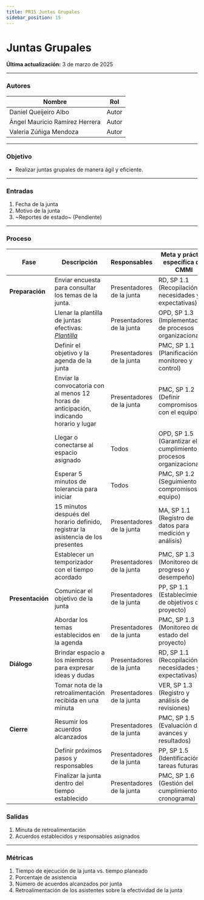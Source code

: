 ```yaml
---
title: PR15 Juntas Grupales
sidebar_position: 15
---
```


# Juntas Grupales

**Última actualización:** 3 de marzo de 2025

---

### Autores

| Nombre                         | Rol   |
| ------------------------------ | ----- |
| Daniel Queijeiro Albo          | Autor |
| Ángel Mauricio Ramírez Herrera | Autor |
| Valeria Zúñiga Mendoza         | Autor |

---

### Objetivo

- Realizar juntas grupales de manera ágil y eficiente.

---

### Entradas

1. Fecha de la junta
2. Motivo de la junta
3. ~Reportes de estado~ (Pendiente)

---

### Proceso

| Fase             | Descripción                                                                                                                                                        | Responsables              | Meta y práctica específica del CMMI                                   |
| ---------------- | ------------------------------------------------------------------------------------------------------------------------------------------------------------------ | ------------------------- | --------------------------------------------------------------------- |
| **Preparación**  | Enviar encuesta para consultar los temas de la junta.                                                                                                              | Presentadores de la junta | RD, SP 1.1 (Recopilación de necesidades y expectativas)               |
|                  | Llenar la plantilla de juntas efectivas: <u>_[Plantilla](https://docs.google.com/document/d/1kQ_WNJF6ZAqBEqnu3a1I7ls6aLCqXvPdEHlpKwQGfEM/edit?usp=drive_link)_</u> | Presentadores de la junta | OPD, SP 1.3 (Implementación de procesos organizacionales)             |
|                  | Definir el objetivo y la agenda de la junta                                                                                                                        | Presentadores de la junta | PMC, SP 1.1 (Planificación de monitoreo y control)                    |
|                  | Enviar la convocatoria con al menos 12 horas de anticipación, indicando horario y lugar                                                                            | Presentadores de la junta | PMC, SP 1.2 (Definir compromisos con el equipo)                       |
|                  | Llegar o conectarse al espacio asignado                                                                                                                            | Todos                     | OPD, SP 1.5 (Garantizar el cumplimiento de procesos organizacionales) |
|                  | Esperar 5 minutos de tolerancia para iniciar                                                                                                                       | Todos                     | PMC, SP 1.2 (Seguimiento de compromisos del equipo)                   |
|                  | 15 minutos después del horario definido, registrar la asistencia de los presentes                                                                                  | Presentadores de la junta | MA, SP 1.1 (Registro de datos para medición y análisis)               |
|                  | Establecer un temporizador con el tiempo acordado                                                                                                                  | Presentadores de la junta | PMC, SP 1.3 (Monitoreo del progreso y desempeño)                      |
| **Presentación** | Comunicar el objetivo de la junta                                                                                                                                  | Presentadores de la junta | PP, SP 1.1 (Establecimiento de objetivos del proyecto)                |
|                  | Abordar los temas establecidos en la agenda                                                                                                                        | Presentadores de la junta | PMC, SP 1.3 (Monitoreo del estado del proyecto)                       |
| **Diálogo**      | Brindar espacio a los miembros para expresar ideas y dudas                                                                                                         | Presentadores de la junta | RD, SP 1.1 (Recopilación de necesidades y expectativas)               |
|                  | Tomar nota de la retroalimentación recibida en una minuta                                                                                                          | Presentadores de la junta | VER, SP 1.3 (Registro y análisis de revisiones)                       |
| **Cierre**       | Resumir los acuerdos alcanzados                                                                                                                                    | Presentadores de la junta | PMC, SP 1.5 (Evaluación de avances y resultados)                      |
|                  | Definir próximos pasos y responsables                                                                                                                              | Presentadores de la junta | PP, SP 1.5 (Identificación de tareas futuras)                         |
|                  | Finalizar la junta dentro del tiempo establecido                                                                                                                   | Presentadores de la junta | PMC, SP 1.6 (Gestión del cumplimiento del cronograma)                 |

### Salidas

1. Minuta de retroalimentación
2. Acuerdos establecidos y responsables asignados

---

### Métricas

1. Tiempo de ejecución de la junta vs. tiempo planeado
2. Porcentaje de asistencia
3. Número de acuerdos alcanzados por junta
4. Retroalimentación de los asistentes sobre la efectividad de la junta
